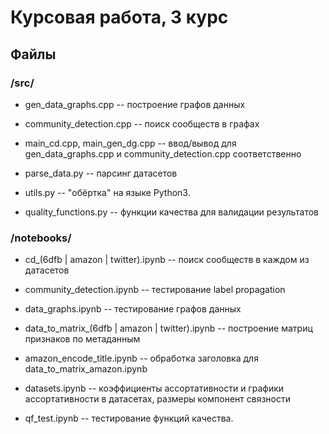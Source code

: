 # Курсовая работа, 3 курс

## Файлы

### /src/

* gen\_data\_graphs.cpp -- построение графов данных

* community\_detection.cpp -- поиск сообществ в графах

* main\_cd.cpp, main\_gen\_dg.cpp -- ввод/вывод для gen\_data\_graphs.cpp и community\_detection.cpp соответственно

* parse\_data.py -- парсинг датасетов

* utils.py -- "обёртка" на языке Python3.

* quality\_functions.py -- функции качества для валидации результатов

### /notebooks/

* cd\_(6dfb | amazon | twitter).ipynb -- поиск сообществ в каждом из датасетов

* community\_detection.ipynb -- тестирование label propagation

* data\_graphs.ipynb -- тестирование графов данных

* data\_to\_matrix\_(6dfb | amazon | twitter).ipynb -- построение матриц признаков по метаданным

* amazon\_encode\_title.ipynb -- обработка заголовка для data\_to\_matrix\_amazon.ipynb

* datasets.ipynb -- коэффициенты ассортативности и графики ассортативности в датасетах, размеры компонент связности

* qf\_test.ipynb -- тестирование функций качества.
